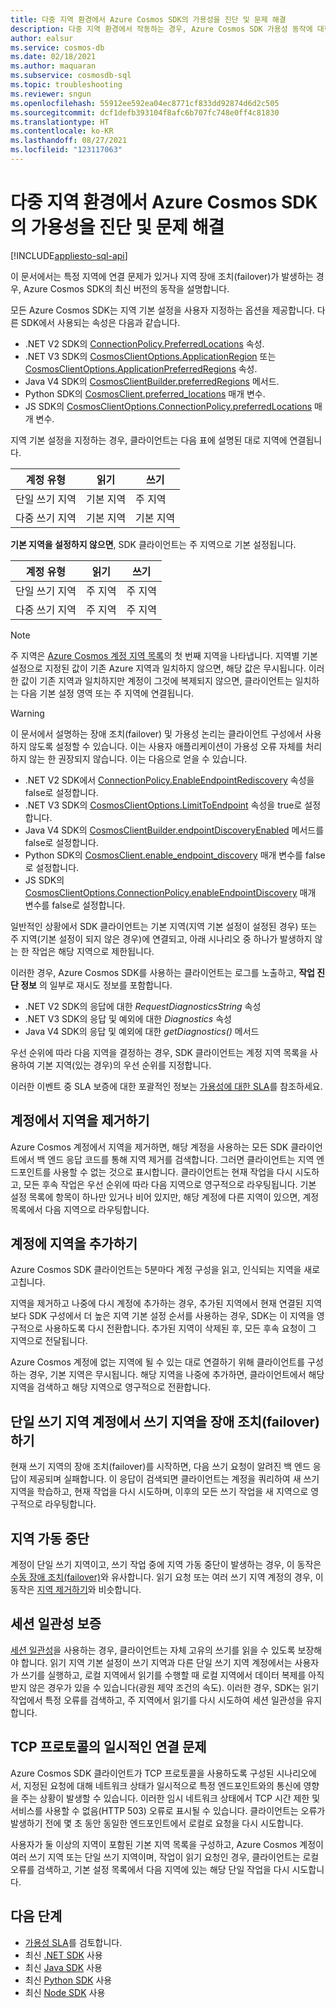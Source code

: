 ```yaml
---
title: 다중 지역 환경에서 Azure Cosmos SDK의 가용성을 진단 및 문제 해결
description: 다중 지역 환경에서 작동하는 경우, Azure Cosmos SDK 가용성 동작에 대한 모든 것을 알아봅니다.
author: ealsur
ms.service: cosmos-db
ms.date: 02/18/2021
ms.author: maquaran
ms.subservice: cosmosdb-sql
ms.topic: troubleshooting
ms.reviewer: sngun
ms.openlocfilehash: 55912ee592ea04ec8771cf833dd92874d6d2c505
ms.sourcegitcommit: dcf1defb393104f8afc6b707fc748e0ff4c81830
ms.translationtype: HT
ms.contentlocale: ko-KR
ms.lasthandoff: 08/27/2021
ms.locfileid: "123117063"
---
```

# <a name="diagnose-and-troubleshoot-the-availability-of-azure-cosmos-sdks-in-multiregional-environments"></a>다중 지역 환경에서 Azure Cosmos SDK의 가용성을 진단 및 문제 해결
[!INCLUDE[appliesto-sql-api](../includes/appliesto-sql-api.md)]

이 문서에서는 특정 지역에 연결 문제가 있거나 지역 장애 조치(failover)가 발생하는 경우, Azure Cosmos SDK의 최신 버전의 동작을 설명합니다.

모든 Azure Cosmos SDK는 지역 기본 설정을 사용자 지정하는 옵션을 제공합니다. 다른 SDK에서 사용되는 속성은 다음과 같습니다.

* .NET V2 SDK의 [ConnectionPolicy.PreferredLocations](/dotnet/api/microsoft.azure.documents.client.connectionpolicy.preferredlocations) 속성.
* .NET V3 SDK의 [CosmosClientOptions.ApplicationRegion](/dotnet/api/microsoft.azure.cosmos.cosmosclientoptions.applicationregion) 또는 [CosmosClientOptions.ApplicationPreferredRegions](/dotnet/api/microsoft.azure.cosmos.cosmosclientoptions.applicationpreferredregions) 속성.
* Java V4 SDK의 [CosmosClientBuilder.preferredRegions](/java/api/com.azure.cosmos.cosmosclientbuilder.preferredregions) 메서드.
* Python SDK의 [CosmosClient.preferred_locations](/python/api/azure-cosmos/azure.cosmos.cosmos_client.cosmosclient) 매개 변수.
* JS SDK의 [CosmosClientOptions.ConnectionPolicy.preferredLocations](/javascript/api/@azure/cosmos/connectionpolicy#preferredlocations) 매개 변수.

지역 기본 설정을 지정하는 경우, 클라이언트는 다음 표에 설명된 대로 지역에 연결됩니다.

|계정 유형 |읽기 |쓰기 |
|------------------------|--|--|
| 단일 쓰기 지역 | 기본 지역 | 주 지역  |
| 다중 쓰기 지역 | 기본 지역 | 기본 지역  |

**기본 지역을 설정하지 않으면**, SDK 클라이언트는 주 지역으로 기본 설정됩니다.

|계정 유형 |읽기 |쓰기 |
|------------------------|--|--|
| 단일 쓰기 지역 | 주 지역 | 주 지역 |
| 다중 쓰기 지역 | 주 지역  | 주 지역  |

> [!NOTE]
> 주 지역은 [Azure Cosmos 계정 지역 목록](../distribute-data-globally.md)의 첫 번째 지역을 나타냅니다.
> 지역별 기본 설정으로 지정된 값이 기존 Azure 지역과 일치하지 않으면, 해당 값은 무시됩니다. 이러한 값이 기존 지역과 일치하지만 계정이 그것에 복제되지 않으면, 클라이언트는 일치하는 다음 기본 설정 영역 또는 주 지역에 연결됩니다.

> [!WARNING]
> 이 문서에서 설명하는 장애 조치(failover) 및 가용성 논리는 클라이언트 구성에서 사용하지 않도록 설정할 수 있습니다. 이는 사용자 애플리케이션이 가용성 오류 자체를 처리하지 않는 한 권장되지 않습니다. 이는 다음으로 얻을 수 있습니다.
>
> * .NET V2 SDK에서 [ConnectionPolicy.EnableEndpointRediscovery](/dotnet/api/microsoft.azure.documents.client.connectionpolicy.enableendpointdiscovery) 속성을 false로 설정합니다.
> * .NET V3 SDK의 [CosmosClientOptions.LimitToEndpoint](/dotnet/api/microsoft.azure.cosmos.cosmosclientoptions.limittoendpoint) 속성을 true로 설정합니다.
> * Java V4 SDK의 [CosmosClientBuilder.endpointDiscoveryEnabled](/java/api/com.azure.cosmos.cosmosclientbuilder.endpointdiscoveryenabled) 메서드를 false로 설정합니다.
> * Python SDK의 [CosmosClient.enable_endpoint_discovery](/python/api/azure-cosmos/azure.cosmos.cosmos_client.cosmosclient) 매개 변수를 false로 설정합니다.
> * JS SDK의 [CosmosClientOptions.ConnectionPolicy.enableEndpointDiscovery](/javascript/api/@azure/cosmos/connectionpolicy#enableEndpointDiscovery) 매개 변수를 false로 설정합니다.

일반적인 상황에서 SDK 클라이언트는 기본 지역(지역 기본 설정이 설정된 경우) 또는 주 지역(기본 설정이 되지 않은 경우)에 연결되고, 아래 시나리오 중 하나가 발생하지 않는 한 작업은 해당 지역으로 제한됩니다.

이러한 경우, Azure Cosmos SDK를 사용하는 클라이언트는 로그를 노출하고, **작업 진단 정보** 의 일부로 재시도 정보를 포함합니다.

* .NET V2 SDK의 응답에 대한 *RequestDiagnosticsString* 속성
* .NET V3 SDK의 응답 및 예외에 대한 *Diagnostics* 속성
* Java V4 SDK의 응답 및 예외에 대한 *getDiagnostics()* 메서드

우선 순위에 따라 다음 지역을 결정하는 경우, SDK 클라이언트는 계정 지역 목록을 사용하여 기본 지역(있는 경우)의 우선 순위를 지정합니다.

이러한 이벤트 중 SLA 보증에 대한 포괄적인 정보는 [가용성에 대한 SLA](../high-availability.md#slas-for-availability)를 참조하세요.

## <a name="removing-a-region-from-the-account"></a><a id="remove-region"></a>계정에서 지역을 제거하기

Azure Cosmos 계정에서 지역을 제거하면, 해당 계정을 사용하는 모든 SDK 클라이언트에서 백 엔드 응답 코드를 통해 지역 제거를 검색합니다. 그러면 클라이언트는 지역 엔드포인트를 사용할 수 없는 것으로 표시합니다. 클라이언트는 현재 작업을 다시 시도하고, 모든 후속 작업은 우선 순위에 따라 다음 지역으로 영구적으로 라우팅됩니다. 기본 설정 목록에 항목이 하나만 있거나 비어 있지만, 해당 계정에 다른 지역이 있으면, 계정 목록에서 다음 지역으로 라우팅합니다.

## <a name="adding-a-region-to-an-account"></a>계정에 지역을 추가하기

Azure Cosmos SDK 클라이언트는 5분마다 계정 구성을 읽고, 인식되는 지역을 새로 고칩니다.

지역을 제거하고 나중에 다시 계정에 추가하는 경우, 추가된 지역에서 현재 연결된 지역보다 SDK 구성에서 더 높은 지역 기본 설정 순서를 사용하는 경우, SDK는 이 지역을 영구적으로 사용하도록 다시 전환합니다. 추가된 지역이 삭제된 후, 모든 후속 요청이 그 지역으로 전달됩니다.

Azure Cosmos 계정에 없는 지역에 될 수 있는 대로 연결하기 위해 클라이언트를 구성하는 경우, 기본 지역은 무시됩니다. 해당 지역을 나중에 추가하면, 클라이언트에서 해당 지역을 검색하고 해당 지역으로 영구적으로 전환합니다.

## <a name="fail-over-the-write-region-in-a-single-write-region-account"></a><a id="manual-failover-single-region"></a>단일 쓰기 지역 계정에서 쓰기 지역을 장애 조치(failover)하기

현재 쓰기 지역의 장애 조치(failover)를 시작하면, 다음 쓰기 요청이 알려진 백 엔드 응답이 제공되며 실패합니다. 이 응답이 검색되면 클라이언트는 계정을 쿼리하여 새 쓰기 지역을 학습하고, 현재 작업을 다시 시도하며, 이후의 모든 쓰기 작업을 새 지역으로 영구적으로 라우팅합니다.

## <a name="regional-outage"></a>지역 가동 중단

계정이 단일 쓰기 지역이고, 쓰기 작업 중에 지역 가동 중단이 발생하는 경우, 이 동작은 [수동 장애 조치(failover)](#manual-failover-single-region)와 유사합니다. 읽기 요청 또는 여러 쓰기 지역 계정의 경우, 이 동작은 [지역 제거하기](#remove-region)와 비슷합니다.

## <a name="session-consistency-guarantees"></a>세션 일관성 보증

[세션 일관성](../consistency-levels.md#guarantees-associated-with-consistency-levels)을 사용하는 경우, 클라이언트는 자체 고유의 쓰기를 읽을 수 있도록 보장해야 합니다. 읽기 지역 기본 설정이 쓰기 지역과 다른 단일 쓰기 지역 계정에서는 사용자가 쓰기를 실행하고, 로컬 지역에서 읽기를 수행할 때 로컬 지역에서 데이터 복제를 아직 받지 않은 경우가 있을 수 있습니다(광원 제약 조건의 속도). 이러한 경우, SDK는 읽기 작업에서 특정 오류를 검색하고, 주 지역에서 읽기를 다시 시도하여 세션 일관성을 유지합니다.

## <a name="transient-connectivity-issues-on-tcp-protocol"></a>TCP 프로토콜의 일시적인 연결 문제

Azure Cosmos SDK 클라이언트가 TCP 프로토콜을 사용하도록 구성된 시나리오에서, 지정된 요청에 대해 네트워크 상태가 일시적으로 특정 엔드포인트와의 통신에 영향을 주는 상황이 발생할 수 있습니다. 이러한 임시 네트워크 상태에서 TCP 시간 제한 및 서비스를 사용할 수 없음(HTTP 503) 오류로 표시될 수 있습니다. 클라이언트는 오류가 발생하기 전에 몇 초 동안 동일한 엔드포인트에서 로컬로 요청을 다시 시도합니다.

사용자가 둘 이상의 지역이 포함된 기본 지역 목록을 구성하고, Azure Cosmos 계정이 여러 쓰기 지역 또는 단일 쓰기 지역이며, 작업이 읽기 요청인 경우, 클라이언트는 로컬 오류를 검색하고, 기본 설정 목록에서 다음 지역에 있는 해당 단일 작업을 다시 시도합니다.

## <a name="next-steps"></a>다음 단계

* [가용성 SLA](../high-availability.md#slas-for-availability)를 검토합니다.
* 최신 [.NET SDK](sql-api-sdk-dotnet-standard.md) 사용
* 최신 [Java SDK](sql-api-sdk-java-v4.md) 사용
* 최신 [Python SDK](sql-api-sdk-python.md) 사용
* 최신 [Node SDK](sql-api-sdk-node.md) 사용
